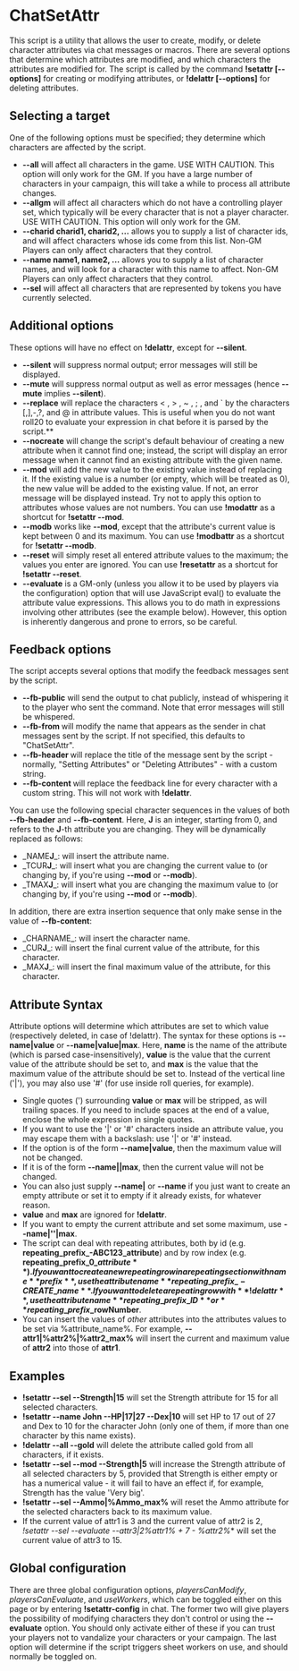 

# ChatSetAttr 
This script is a utility that allows the user to create, modify, or delete character attributes via chat messages or macros. There are several options that determine which attributes are modified, and which characters the attributes are modified for. The script is called by the command **!setattr [--options]** for creating or modifying attributes, or **!delattr [--options]** for deleting attributes. 

## Selecting a target
One of the following options must be specified; they determine which characters are affected by the script.

* **--all** will affect all characters in the game. USE WITH CAUTION. This option will only work for the GM. If you have a large number of characters in your campaign, this will take a while to process all attribute changes.
* **--allgm** will affect all characters which do not have a controlling player set, which typically will be every character that is not a player character. USE WITH CAUTION. This option will only work for the GM. 
* **--charid charid1, charid2, ...** allows you to supply a list of character ids, and will affect characters whose ids come from this list. Non-GM Players can only affect characters that they control.
* **--name name1, name2, ...** allows you to supply a list of character names, and will look for a character with this name to affect. Non-GM Players can only affect characters that they control.
* **--sel** will affect all characters that are represented by tokens you have currently selected.

## Additional options
These options will have no effect on **!delattr**, except for **--silent**.
 
* **--silent** will suppress normal output; error messages will still be displayed.
* **--mute** will suppress normal output as well as error messages (hence **--mute** implies **--silent**).
* **--replace** will replace the characters < , > , ~ , ; , and ` by the characters [,],-,?, and @ in attribute values. This is useful when you do not want roll20 to evaluate your expression in chat before it is parsed by the script.**
* **--nocreate** will change the script's default behaviour of creating a new attribute when it cannot find one; instead, the script will display an error message when it cannot find an existing attribute with the given name.
* **--mod** will add the new value to the existing value instead of replacing it. If the existing value is a number (or empty, which will be treated as 0), the new value will be added to the existing value. If not, an error message will be displayed instead. Try not to apply this option to attributes whose values are not numbers. You can use **!modattr** as a shortcut for **!setattr --mod**.
* **--modb** works like **--mod**, except that the attribute's current value is kept between 0 and its maximum. You can use **!modbattr** as a shortcut for **!setattr --modb**.
* **--reset** will simply reset all entered attribute values to the maximum; the values you enter are ignored. You can use **!resetattr** as a shortcut for **!setattr --reset**.
* **--evaluate** is a GM-only (unless you allow it to be used by players via the configuration) option that will use JavaScript eval() to evaluate the attribute value expressions. This allows you to do math in expressions involving other attributes (see the example below). However, this option is inherently dangerous and prone to errors, so be careful.

## Feedback options
The script accepts several options that modify the feedback messages sent by the script.

* **--fb-public** will send the output to chat publicly, instead of whispering it to the player who sent the command. Note that error messages will still be whispered.
* **--fb-from <NAME>** will modify the name that appears as the sender in chat messages sent by the script. If not specified, this defaults to "ChatSetAttr".
* **--fb-header <STRING>** will replace the title of the message sent by the script - normally, "Setting Attributes" or "Deleting Attributes" - with a custom string.
* **--fb-content <STRING>** will replace the feedback line for every character with a custom string. This will not work with **!delattr**.

You can use the following special character sequences in the values of both **--fb-header** and **--fb-content**. Here, **J** is an integer, starting from 0, and refers to the **J**-th attribute you are changing. They will be dynamically replaced as follows:

* \_NAME**J**\_: will insert the attribute name.
* \_TCUR**J**\_: will insert what you are changing the current value to (or changing by, if you're using **--mod** or **--modb**).
* \_TMAX**J**\_: will insert what you are changing the maximum value to (or changing by, if you're using **--mod** or **--modb**).

In addition, there are extra insertion sequence that only make sense in the value of **--fb-content**:

* \_CHARNAME\_: will insert the character name.
* \_CUR**J**\_: will insert the final current value of the attribute, for this character.
* \_MAX**J**\_: will insert the final maximum value of the attribute, for this character.

## Attribute Syntax
Attribute options will determine which attributes are set to which value (respectively deleted, in case of !delattr). The syntax for these options is **--name|value** or **--name|value|max**. Here, **name** is the name of the attribute (which is parsed case-insensitively), **value** is the value that the current value of the attribute should be set to, and **max** is the value that the maximum value of the attribute should be set to. Instead of the vertical line ('|'), you may also use '#' (for use inside roll queries, for example).
 
* Single quotes (') surrounding **value** or **max** will be stripped, as will trailing spaces. If you need to include spaces at the end of a value, enclose the whole expression in single quotes.
* If you want to use the '|' or '#' characters inside an attribute value, you may escape them with a backslash: use '\|' or '\#' instead.
* If the option is of the form **--name|value**, then the maximum value will not be changed.
* If it is of the form **--name||max**, then the current value will not be changed.
* You can also just supply **--name|** or **--name** if you just want to create an empty attribute or set it to empty if it already exists, for whatever reason.
* **value** and **max** are ignored for **!delattr**.
* If you want to empty the current attribute and set some maximum, use **--name|''|max**.
* The script can deal with repeating attributes, both by id (e.g. **repeating\_prefix\_-ABC123\_attribute**) and by row index (e.g. **repeating\_prefix\_$0\_attribute**). If you want to create a new repeating row in a repeating section with name **prefix**, use the attribute name **repeating\_prefix\_-CREATE\_name**. If you want to delete a repeating row with **!delattr**, use the attribute name **repeating\_prefix\_ID** or **repeating\_prefix\_$rowNumber**.
* You can insert the values of _other_ attributes into the attributes values to be set via %attribute\_name%. For example, **--attr1|%attr2%|%attr2\_max%** will insert the current and maximum value of **attr2** into those of **attr1**.

## Examples
* **!setattr --sel --Strength|15** will set the Strength attribute for 15 for all selected characters.
* **!setattr --name John --HP|17|27 --Dex|10** will set HP to 17 out of 27 and Dex to 10 for the character John (only one of them, if more than one character by this name exists).
* **!delattr --all --gold** will delete the attribute called gold from all characters, if it exists.
* **!setattr --sel --mod --Strength|5** will increase the Strength attribute of all selected characters by 5, provided that Strength is either empty or has a numerical value - it will fail to have an effect if, for example, Strength has the value 'Very big'.
* **!setattr --sel  --Ammo|%Ammo\_max%** will reset the Ammo attribute for the selected characters back to its maximum value.
* If the current value of attr1 is 3 and the current value of attr2 is 2, **!setattr --sel --evaluate --attr3|2*%attr1% + 7 - %attr2%** will set the current value of attr3 to 15.

## Global configuration
There are three global configuration options, _playersCanModify_, _playersCanEvaluate_, and _useWorkers_, which can be toggled either on this page or by entering **!setattr-config** in chat. The former two will give players the possibility of modifying characters they don't control or using the **--evaluate** option. You should only activate either of these if you can trust your players not to vandalize your characters or your campaign. The last option will determine if the script triggers sheet workers on use, and should normally be toggled on.